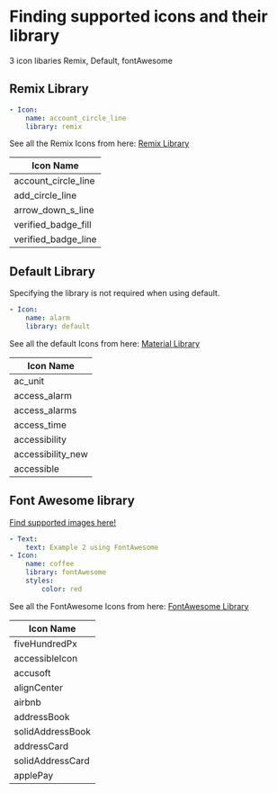 # Finding supported icons and their library

3 icon libaries
Remix, Default, fontAwesome

## **Remix Library**

```yaml
- Icon:
    name: account_circle_line
    library: remix
```

See all the Remix Icons from here: [Remix Library](https://studio.ensembleui.com/preview/index.html?appId=e24402cb-75e2-404c-866c-29e6c3dd7992&screenId=0o5HzVJWvnkAGxlZtCcV&showAction=false&devicePreview=true&instantPreview=true)

| Icon Name            |
| -------------------- |
| account_circle_line |
| add_circle_line |
| arrow_down_s_line |
| verified_badge_fill |
| verified_badge_line |



## **Default Library**

Specifying the library is not required when using default.

```yaml
- Icon:
    name: alarm
    library: default
```

See all the default Icons from here: [Material Library](https://studio.ensembleui.com/preview/index.html?appId=e24402cb-75e2-404c-866c-29e6c3dd7992&screenId=zZMFKXg1UAOaIGPJ2Y5S&showAction=false&devicePreview=true&instantPreview=true)

| Icon Name                 |
|---------------------------|
| ac_unit                   |
| access_alarm              |
| access_alarms             |
| access_time               |
| accessibility             |
| accessibility_new         |
| accessible                |

## **Font Awesome library**
[Find supported images here!](https://fontawesome.com/search)
```yaml
- Text:
    text: Example 2 using FontAwesome
- Icon:
    name: coffee
    library: fontAwesome
    styles: 
        color: red
```

See all the FontAwesome Icons from here: [FontAwesome Library](https://studio.ensembleui.com/preview/index.html?appId=e24402cb-75e2-404c-866c-29e6c3dd7992&screenId=SfR9shrC1lvBM1Lxvoss&showAction=false&devicePreview=true&instantPreview=true)

| Icon Name                                  |
|----------------------------------------|
| fiveHundredPx                          |
| accessibleIcon                         |
| accusoft                               |
| alignCenter               |
| airbnb                                     |
| addressBook                            |
| solidAddressBook                       |
| addressCard                            |
| solidAddressCard                       |
| applePay                                 |
